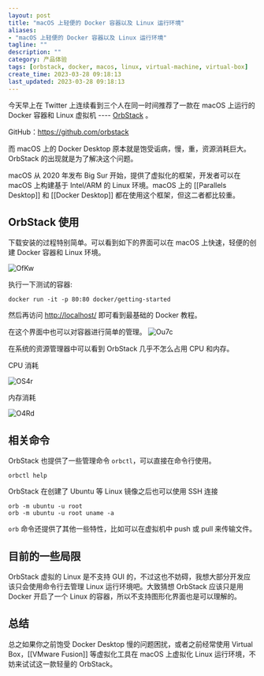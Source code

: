 ```yaml
---
layout: post
title: "macOS 上轻便的 Docker 容器以及 Linux 运行环境"
aliases:
- "macOS 上轻便的 Docker 容器以及 Linux 运行环境"
tagline: ""
description: ""
category: 产品体验
tags: [orbstack, docker, macos, linux, virtual-machine, virtual-box]
create_time: 2023-03-28 09:18:13
last_updated: 2023-03-28 09:18:13
---
```


今天早上在 Twitter 上连续看到三个人在同一时间推荐了一款在 macOS 上运行的 Docker 容器和 Linux 虚拟机 ---- [OrbStack](https://orbstack.dev/) 。

GitHub：<https://github.com/orbstack>

而 macOS 上的 Docker Desktop 原本就是饱受诟病，慢，重，资源消耗巨大。 OrbStack 的出现就是为了解决这个问题。

macOS 从 2020 年发布 Big Sur 开始，提供了虚拟化的框架，开发者可以在 macOS 上构建基于 Intel/ARM 的 Linux 环境。macOS 上的 [[Parallels Desktop]] 和 [[Docker Desktop]] 都在使用这个框架，但这二者都比较重。

## OrbStack 使用

下载安装的过程特别简单。可以看到如下的界面可以在 macOS 上快速，轻便的创建 Docker 容器和 Linux 环境。

![OfKw](https://photo.einverne.info/images/2023/03/28/OfKw.png)

执行一下测试的容器:

```
docker run -it -p 80:80 docker/getting-started
```

然后再访问 <http://localhost/> 即可看到最基础的 Docker 教程。

在这个界面中也可以对容器进行简单的管理。
![Ou7c](https://photo.einverne.info/images/2023/03/28/Ou7c.png)

在系统的资源管理器中可以看到 OrbStack 几乎不怎么占用 CPU 和内存。

CPU 消耗

![OS4r](https://photo.einverne.info/images/2023/03/28/OS4r.png)

内存消耗

![O4Rd](https://photo.einverne.info/images/2023/03/28/O4Rd.png)

## 相关命令

OrbStack 也提供了一些管理命令 `orbctl`，可以直接在命令行使用。

```
orbctl help
```

OrbStack 在创建了 Ubuntu 等 Linux 镜像之后也可以使用 SSH 连接

```
orb -m ubuntu -u root
orb -m ubuntu -u root uname -a
```

`orb` 命令还提供了其他一些特性，比如可以在虚拟机中 push 或 pull 来传输文件。

## 目前的一些局限

OrbStack 虚拟的 Linux 是不支持 GUI 的，不过这也不妨碍，我想大部分开发应该只会使用命令行去管理 Linux 运行环境吧。大致猜想 OrbStack 应该只是用 Docker 开启了一个 Linux 的容器，所以不支持图形化界面也是可以理解的。

## 总结

总之如果你之前饱受 Docker Desktop 慢的问题困扰，或者之前经常使用 Virtual Box，[[VMware Fusion]] 等虚拟化工具在 macOS 上虚拟化 Linux 运行环境，不妨来试试这一款轻量的 OrbStack。
